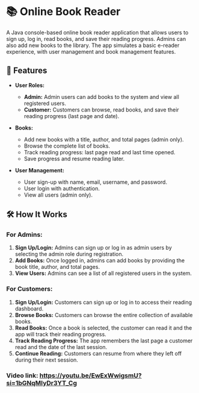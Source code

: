 # 📚 Online Book Reader

A Java console-based online book reader application that allows users to sign up, log in, read books, and save their reading progress. Admins can also add new books to the library. The app simulates a basic e-reader experience, with user management and book management features.

## 🚀 Features

- **User Roles:**
  - **Admin:** Admin users can add books to the system and view all registered users.
  - **Customer:** Customers can browse, read books, and save their reading progress (last page and date).
  
- **Books:**
  - Add new books with a title, author, and total pages (admin only).
  - Browse the complete list of books.
  - Track reading progress: last page read and last time opened.
  - Save progress and resume reading later.

- **User Management:**
  - User sign-up with name, email, username, and password.
  - User login with authentication.
  - View all users (admin only).
  
## 🛠️ How It Works

### For Admins:
1. **Sign Up/Login:** Admins can sign up or log in as admin users by selecting the admin role during registration.
2. **Add Books:** Once logged in, admins can add books by providing the book title, author, and total pages.
3. **View Users:** Admins can see a list of all registered users in the system.

### For Customers:
1. **Sign Up/Login:** Customers can sign up or log in to access their reading dashboard.
2. **Browse Books:** Customers can browse the entire collection of available books.
3. **Read Books:** Once a book is selected, the customer can read it and the app will track their reading progress.
4. **Track Reading Progress:** The app remembers the last page a customer read and the date of the last session.
5. **Continue Reading:** Customers can resume from where they left off during their next session.


### Video link: https://youtu.be/EwExWwigsmU?si=1bGNqMIyDr3YT_Cg


